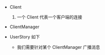 * Client
  
  1. 一个 Client 代表一个客户端的连接 

* ClientManager

* UserStory 如下

  * 我们需要针对某个 ClientManager 广播消息